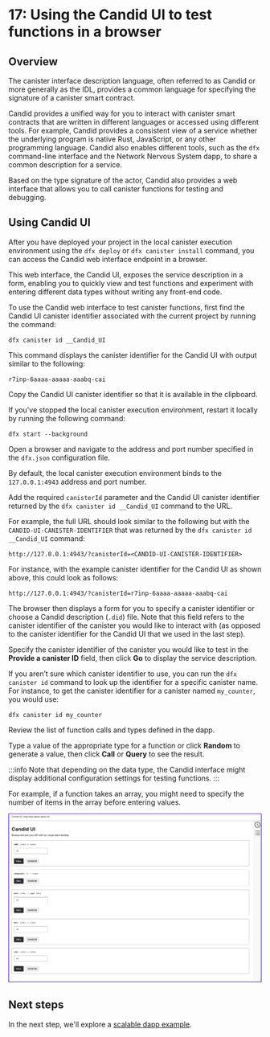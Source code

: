 # 17: Using the Candid UI to test functions in a browser

## Overview
The canister interface description language, often referred to as Candid or more generally as the IDL, provides a common language for specifying the signature of a canister smart contract.

Candid provides a unified way for you to interact with canister smart contracts that are written in different languages or accessed using different tools.
For example, Candid provides a consistent view of a service whether the underlying program is native Rust, JavaScript, or any other programming language. 
Candid also enables different tools, such as the `dfx` command-line interface and the Network Nervous System dapp, to share a common description for a service.

Based on the type signature of the actor, Candid also provides a web interface that allows you to call canister functions for testing and debugging.

## Using Candid UI

After you have deployed your project in the local canister execution environment using the `dfx deploy` or `dfx canister install` command, you can access the Candid web interface endpoint in a browser. 

This web interface, the Candid UI, exposes the service description in a form, enabling you to quickly view and test functions and experiment with entering different data types without writing any front-end code.

To use the Candid web interface to test canister functions, first find the Candid UI canister identifier associated with the current project by running the command:

```
dfx canister id __Candid_UI
```

This command displays the canister identifier for the Candid UI with output similar to the following:

```
r7inp-6aaaa-aaaaa-aaabq-cai
```

Copy the Candid UI canister identifier so that it is available in the clipboard. 

If you've stopped the local canister execution environment, restart it locally by running the following command:

```
dfx start --background
```

Open a browser and navigate to the address and port number specified in the `dfx.json` configuration file. 

By default, the local canister execution environment binds to the `127.0.0.1:4943` address and port number.

Add the required `canisterId` parameter and the Candid UI canister identifier returned by the `dfx canister id __Candid_UI` command to the URL. 

For example, the full URL should look similar to the following but with the `CANDID-UI-CANISTER-IDENTIFIER` that was returned by the `dfx canister id __Candid_UI` command:

```
http://127.0.0.1:4943/?canisterId=<CANDID-UI-CANISTER-IDENTIFIER>
```

For instance, with the example canister identifier for the Candid UI as shown above, this could look as follows:

```
http://127.0.0.1:4943/?canisterId=r7inp-6aaaa-aaaaa-aaabq-cai
```

The browser then displays a form for you to specify a canister identifier or choose a Candid description (`.did`) file. 
Note that this field refers to the canister identifier of the canister you would like to interact with (as opposed to the canister identifier for the Candid UI that we used in the last step).

Specify the canister identifier of the canister you would like to test in the **Provide a canister ID** field, then click **Go** to display the service description.
    
If you aren’t sure which canister identifier to use, you can run the `dfx canister id` command to look up the identifier for a specific canister name. For instance, to get the canister identifier for a canister named `my_counter`, you would use:

```
dfx canister id my_counter
```

Review the list of function calls and types defined in the dapp.

Type a value of the appropriate type for a function or click **Random** to generate a value, then click **Call** or **Query** to see the result.

:::info
Note that depending on the data type, the Candid interface might display additional configuration settings for testing functions.
:::

For example, if a function takes an array, you might need to specify the number of items in the array before entering values.

![Calculator functions](_attachments/candid-calc.png)

## Next steps

In the next step, we'll explore a [scalable dapp example](scalability-cancan.md).